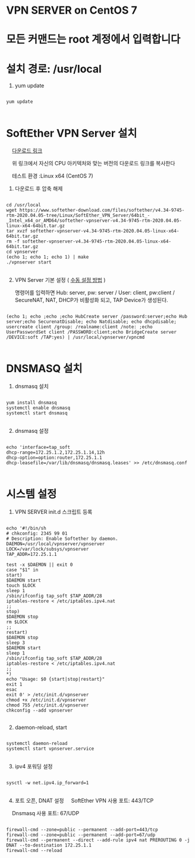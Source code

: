 # VPN SERVER on CentOS 7

# 모든 커맨드는 root 계정에서 입력합니다

# 설치 경로: /usr/local

1. yum update
<pre>
<code>
yum update
</code>
</pre>

# SoftEther VPN Server 설치
&nbsp;&nbsp;&nbsp;&nbsp;[다운로드 링크](https://www.softether-download.com/en.aspx?product=softether)

&nbsp;&nbsp;&nbsp;&nbsp;위 링크에서 자신의 CPU 아키텍처와 맞는 버전의 다운로드 링크를 복사한다

&nbsp;&nbsp;&nbsp;&nbsp;테스트 환경 :Linux x64 (CentOS 7)

1. 다운로드 후 압축 해제
<pre>
<code>
cd /usr/local
wget https://www.softether-download.com/files/softether/v4.34-9745-rtm-2020.04.05-tree/Linux/SoftEther_VPN_Server/64bit_-_Intel_x64_or_AMD64/softether-vpnserver-v4.34-9745-rtm-2020.04.05-linux-x64-64bit.tar.gz
tar xvzf softether-vpnserver-v4.34-9745-rtm-2020.04.05-linux-x64-64bit.tar.gz
rm -f softether-vpnserver-v4.34-9745-rtm-2020.04.05-linux-x64-64bit.tar.gz
cd vpnserver
(echo 1; echo 1; echo 1) | make
./vpnserver start
</code>
</pre>

2. VPN Server 기본 설정 ( [수동 설정 방법](https://github.com/networknegineeryong/Softether-VPN-With-Dnsmasq/blob/main/2.%20SoftEther%20VPN%20Server%20config%20guide.md) )

    명령어를 입력하면 Hub: server, pw: server / User: client, pw:client / SecureNAT, NAT, DHCP가 비활성화 되고, TAP Device가 생성된다.
<pre>
<code>
(echo 1; echo ;echo ;echo HubCreate server /password:server;echo Hub server;echo SecurenatDisable; echo Natdisable; echo dhcpdisable; usercreate client /group: /realname:client /note: ;echo UserPasswordSet client /PASSWORD:client;echo BridgeCreate server /DEVICE:soft /TAP:yes) | /usr/local/vpnserver/vpncmd
</code>
</pre>

# DNSMASQ 설치
1. dnsmasq 설치
<pre>
<code>
yum install dnsmasq
systemctl enable dnsmasq
systemctl start dnsmasq
</code>
</pre>

2. dnsmasq 설정
<pre>
<code>
echo 'interface=tap_soft
dhcp-range=172.25.1.2,172.25.1.14,12h
dhcp-option=option:router,172.25.1.1
dhcp-leasefile=/var/lib/dnsmasq/dnsmasq.leases' >> /etc/dnsmasq.conf
</code>
</pre>

# 시스템 설정

1. VPN SERVER init.d 스크립트 등록
<pre>
<code>
echo '#!/bin/sh
# chkconfig: 2345 99 01
# Description: Enable Softether by daemon.
DAEMON=/usr/local/vpnserver/vpnserver
LOCK=/var/lock/subsys/vpnserver
TAP_ADDR=172.25.1.1

test -x $DAEMON || exit 0
case "$1" in
start)
$DAEMON start
touch $LOCK
sleep 1
/sbin/ifconfig tap_soft $TAP_ADDR/28
iptables-restore < /etc/iptables.ipv4.nat
;;
stop)
$DAEMON stop
rm $LOCK
;;
restart)
$DAEMON stop
sleep 3
$DAEMON start
sleep 1
/sbin/ifconfig tap_soft $TAP_ADDR/28
iptables-restore < /etc/iptables.ipv4.nat
;;
*)
echo "Usage: $0 {start|stop|restart}"
exit 1
esac
exit 0' > /etc/init.d/vpnserver
chmod +x /etc/init.d/vpnserver
chmod 755 /etc/init.d/vpnserver
chkconfig --add vpnserver
</code>
</pre>
2. daemon-reload, start
<pre>
<code>
systemctl daemon-reload
systemctl start vpnserver.service
</code>
</pre>
3. ipv4 포워딩 설정
<pre>
<code>
sysctl -w net.ipv4.ip_forward=1
</code>
</pre>
4. 포트 오픈, DNAT 설정
&nbsp;&nbsp;&nbsp;&nbsp;SoftEther VPN 사용 포트: 443/TCP

&nbsp;&nbsp;&nbsp;&nbsp;Dnsmasq 사용 포트: 67/UDP
<pre>
<code>
firewall-cmd --zone=public --permanent --add-port=443/tcp
firewall-cmd --zone=public --permanent --add-port=67/udp
firewall-cmd --permanent --direct --add-rule ipv4 nat PREROUTING 0 -j DNAT --to-destination 172.25.1.1
firewall-cmd --reload
</code>
</pre>